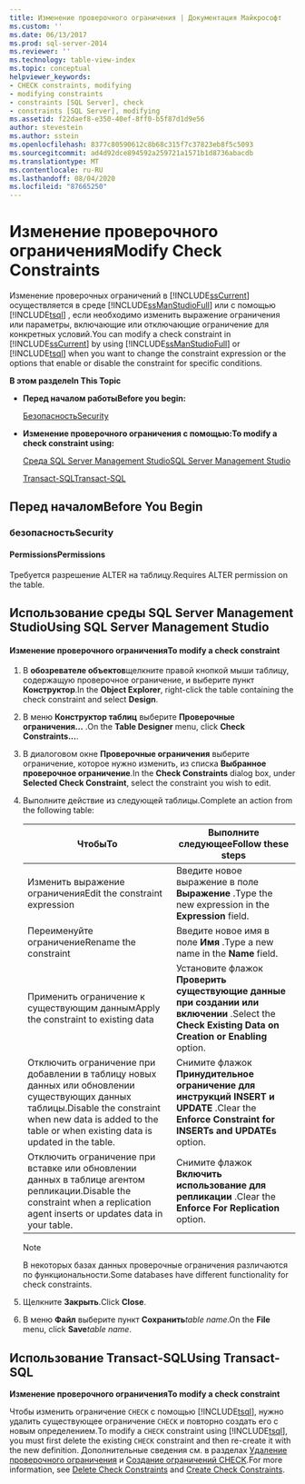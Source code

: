 ```yaml
---
title: Изменение проверочного ограничения | Документация Майкрософт
ms.custom: ''
ms.date: 06/13/2017
ms.prod: sql-server-2014
ms.reviewer: ''
ms.technology: table-view-index
ms.topic: conceptual
helpviewer_keywords:
- CHECK constraints, modifying
- modifying constraints
- constraints [SQL Server], check
- constraints [SQL Server], modifying
ms.assetid: f22daef8-e350-40ef-8ff0-b5f87d1d9e56
author: stevestein
ms.author: sstein
ms.openlocfilehash: 8377c80590612c8b68c315f7c37823eb8f5c5093
ms.sourcegitcommit: ad4d92dce894592a259721a1571b1d8736abacdb
ms.translationtype: MT
ms.contentlocale: ru-RU
ms.lasthandoff: 08/04/2020
ms.locfileid: "87665250"
---
```

# <a name="modify-check-constraints"></a><span data-ttu-id="47037-102">Изменение проверочного ограничения</span><span class="sxs-lookup"><span data-stu-id="47037-102">Modify Check Constraints</span></span>
  <span data-ttu-id="47037-103">Изменение проверочных ограничений в [!INCLUDE[ssCurrent](../../includes/sscurrent-md.md)] осуществляется в среде [!INCLUDE[ssManStudioFull](../../includes/ssmanstudiofull-md.md)] или с помощью [!INCLUDE[tsql](../../includes/tsql-md.md)] , если необходимо изменить выражение ограничения или параметры, включающие или отключающие ограничение для конкретных условий.</span><span class="sxs-lookup"><span data-stu-id="47037-103">You can modify a check constraint in [!INCLUDE[ssCurrent](../../includes/sscurrent-md.md)] by using [!INCLUDE[ssManStudioFull](../../includes/ssmanstudiofull-md.md)] or [!INCLUDE[tsql](../../includes/tsql-md.md)] when you want to change the constraint expression or the options that enable or disable the constraint for specific conditions.</span></span>  
  
 <span data-ttu-id="47037-104">**В этом разделе**</span><span class="sxs-lookup"><span data-stu-id="47037-104">**In This Topic**</span></span>  
  
-   <span data-ttu-id="47037-105">**Перед началом работы**</span><span class="sxs-lookup"><span data-stu-id="47037-105">**Before you begin:**</span></span>  
  
     [<span data-ttu-id="47037-106">Безопасность</span><span class="sxs-lookup"><span data-stu-id="47037-106">Security</span></span>](#Security)  
  
-   <span data-ttu-id="47037-107">**Изменение проверочного ограничения с помощью:**</span><span class="sxs-lookup"><span data-stu-id="47037-107">**To modify a check constraint using:**</span></span>  
  
     [<span data-ttu-id="47037-108">Среда SQL Server Management Studio</span><span class="sxs-lookup"><span data-stu-id="47037-108">SQL Server Management Studio</span></span>](#SSMSProcedure)  
  
     [<span data-ttu-id="47037-109">Transact-SQL</span><span class="sxs-lookup"><span data-stu-id="47037-109">Transact-SQL</span></span>](#TsqlProcedure)  
  
##  <a name="before-you-begin"></a><a name="BeforeYouBegin"></a> <span data-ttu-id="47037-110">Перед началом</span><span class="sxs-lookup"><span data-stu-id="47037-110">Before You Begin</span></span>  
  
###  <a name="security"></a><a name="Security"></a> <span data-ttu-id="47037-111">безопасность</span><span class="sxs-lookup"><span data-stu-id="47037-111">Security</span></span>  
  
####  <a name="permissions"></a><a name="Permissions"></a> <span data-ttu-id="47037-112">Permissions</span><span class="sxs-lookup"><span data-stu-id="47037-112">Permissions</span></span>  
 <span data-ttu-id="47037-113">Требуется разрешение ALTER на таблицу.</span><span class="sxs-lookup"><span data-stu-id="47037-113">Requires ALTER permission on the table.</span></span>  
  
##  <a name="using-sql-server-management-studio"></a><a name="SSMSProcedure"></a> <span data-ttu-id="47037-114">Использование среды SQL Server Management Studio</span><span class="sxs-lookup"><span data-stu-id="47037-114">Using SQL Server Management Studio</span></span>  
  
#### <a name="to-modify-a-check-constraint"></a><span data-ttu-id="47037-115">Изменение проверочного ограничения</span><span class="sxs-lookup"><span data-stu-id="47037-115">To modify a check constraint</span></span>  
  
1.  <span data-ttu-id="47037-116">В **обозревателе объектов**щелкните правой кнопкой мыши таблицу, содержащую проверочное ограничение, и выберите пункт **Конструктор**.</span><span class="sxs-lookup"><span data-stu-id="47037-116">In the **Object Explorer**, right-click the table containing the check constraint and select **Design**.</span></span>  
  
2.  <span data-ttu-id="47037-117">В меню **Конструктор таблиц** выберите **Проверочные ограничения...** .</span><span class="sxs-lookup"><span data-stu-id="47037-117">On the **Table Designer** menu, click **Check Constraints...**.</span></span>  
  
3.  <span data-ttu-id="47037-118">В диалоговом окне **Проверочные ограничения** выберите ограничение, которое нужно изменить, из списка **Выбранное проверочное ограничение**.</span><span class="sxs-lookup"><span data-stu-id="47037-118">In the **Check Constraints** dialog box, under **Selected Check Constraint**, select the constraint you wish to edit.</span></span>  
  
4.  <span data-ttu-id="47037-119">Выполните действие из следующей таблицы.</span><span class="sxs-lookup"><span data-stu-id="47037-119">Complete an action from the following table:</span></span>  
  
    |<span data-ttu-id="47037-120">Чтобы</span><span class="sxs-lookup"><span data-stu-id="47037-120">To</span></span>|<span data-ttu-id="47037-121">Выполните следующее</span><span class="sxs-lookup"><span data-stu-id="47037-121">Follow these steps</span></span>|  
    |--------|------------------------|  
    |<span data-ttu-id="47037-122">Изменить выражение ограничения</span><span class="sxs-lookup"><span data-stu-id="47037-122">Edit the constraint expression</span></span>|<span data-ttu-id="47037-123">Введите новое выражение в поле **Выражение** .</span><span class="sxs-lookup"><span data-stu-id="47037-123">Type the new expression in the **Expression** field.</span></span>|  
    |<span data-ttu-id="47037-124">Переименуйте ограничение</span><span class="sxs-lookup"><span data-stu-id="47037-124">Rename the constraint</span></span>|<span data-ttu-id="47037-125">Введите новое имя в поле **Имя** .</span><span class="sxs-lookup"><span data-stu-id="47037-125">Type a new name in the **Name** field.</span></span>|  
    |<span data-ttu-id="47037-126">Применить ограничение к существующим данным</span><span class="sxs-lookup"><span data-stu-id="47037-126">Apply the constraint to existing data</span></span>|<span data-ttu-id="47037-127">Установите флажок **Проверить существующие данные при создании или включении** .</span><span class="sxs-lookup"><span data-stu-id="47037-127">Select the **Check Existing Data on Creation or Enabling** option.</span></span>|  
    |<span data-ttu-id="47037-128">Отключить ограничение при добавлении в таблицу новых данных или обновлении существующих данных таблицы.</span><span class="sxs-lookup"><span data-stu-id="47037-128">Disable the constraint when new data is added to the table or when existing data is updated in the table.</span></span>|<span data-ttu-id="47037-129">Снимите флажок **Принудительное ограничение для инструкций INSERT и UPDATE** .</span><span class="sxs-lookup"><span data-stu-id="47037-129">Clear the **Enforce Constraint for INSERTs and UPDATEs** option.</span></span>|  
    |<span data-ttu-id="47037-130">Отключить ограничение при вставке или обновлении данных в таблице агентом репликации.</span><span class="sxs-lookup"><span data-stu-id="47037-130">Disable the constraint when a replication agent inserts or updates data in your table.</span></span>|<span data-ttu-id="47037-131">Снимите флажок **Включить использование для репликации** .</span><span class="sxs-lookup"><span data-stu-id="47037-131">Clear the **Enforce For Replication** option.</span></span>|  
  
    > [!NOTE]  
    >  <span data-ttu-id="47037-132">В некоторых базах данных проверочные ограничения различаются по функциональности.</span><span class="sxs-lookup"><span data-stu-id="47037-132">Some databases have different functionality for check constraints.</span></span>  
  
5.  <span data-ttu-id="47037-133">Щелкните **Закрыть**.</span><span class="sxs-lookup"><span data-stu-id="47037-133">Click **Close**.</span></span>  
  
6.  <span data-ttu-id="47037-134">В меню **Файл** выберите пункт **Сохранить**_table name_.</span><span class="sxs-lookup"><span data-stu-id="47037-134">On the **File** menu, click **Save**_table name_.</span></span>  
  
##  <a name="using-transact-sql"></a><a name="TsqlProcedure"></a> <span data-ttu-id="47037-135">Использование Transact-SQL</span><span class="sxs-lookup"><span data-stu-id="47037-135">Using Transact-SQL</span></span>  
 <span data-ttu-id="47037-136">**Изменение проверочного ограничения**</span><span class="sxs-lookup"><span data-stu-id="47037-136">**To modify a check constraint**</span></span>  
  
 <span data-ttu-id="47037-137">Чтобы изменить ограничение `CHECK` с помощью [!INCLUDE[tsql](../../includes/tsql-md.md)], нужно удалить существующее ограничение `CHECK` и повторно создать его с новым определением.</span><span class="sxs-lookup"><span data-stu-id="47037-137">To modify a `CHECK` constraint using [!INCLUDE[tsql](../../includes/tsql-md.md)], you must first delete the existing `CHECK` constraint and then re-create it with the new definition.</span></span> <span data-ttu-id="47037-138">Дополнительные сведения см. в разделах [Удаление проверочного ограничения](delete-check-constraints.md) и [Создание ограничений CHECK](create-check-constraints.md).</span><span class="sxs-lookup"><span data-stu-id="47037-138">For more information, see [Delete Check Constraints](delete-check-constraints.md) and [Create Check Constraints](create-check-constraints.md).</span></span>  
  
###  <a name="TsqlExample"></a>  
